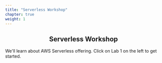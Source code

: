 ```yaml
---
title: "Serverless Workshop"
chapter: true
weight: 1
---
```


<div style="text-align: center"><h2>Serverless Workshop</h2></div>

<!-- ![EKS](images/welcome.png) -->

We'll learn about AWS Serverless offering. Click on Lab 1 on the left to get started.
